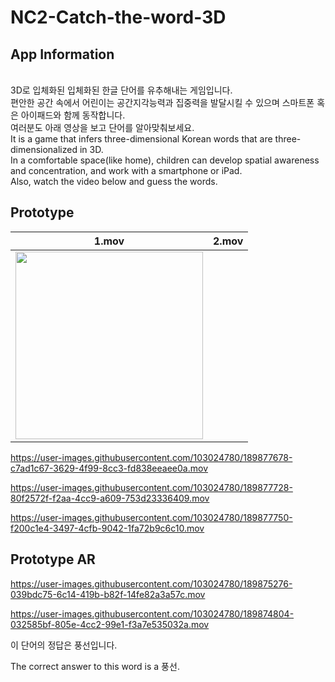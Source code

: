 # NC2-Catch-the-word-3D


## App Information
<br>3D로 입체화된 입체화된 한글 단어를 유추해내는 게임입니다.
<br>편안한 공간 속에서 어린이는 공간지각능력과 집중력을 발달시킬 수 있으며 스마트폰 혹은 아이패드와 함께 동작합니다.
<br>여러분도 아래 영상을 보고 단어를 알아맞춰보세요.
<br>It is a game that infers three-dimensional Korean words that are three-dimensionalized in 3D.
<br>In a comfortable space(like home), children can develop spatial awareness and concentration, and work with a smartphone or iPad.
<br>Also, watch the video below and guess the words.


## Prototype

|1.mov|2.mov|
|----|----|
|<img width= "300" src = "https://user-images.githubusercontent.com/103024780/189877678-c7ad1c67-3629-4f99-8cc3-fd838eeaee0a.mov">|


https://user-images.githubusercontent.com/103024780/189877678-c7ad1c67-3629-4f99-8cc3-fd838eeaee0a.mov

https://user-images.githubusercontent.com/103024780/189877728-80f2572f-f2aa-4cc9-a609-753d23336409.mov

https://user-images.githubusercontent.com/103024780/189877750-f200c1e4-3497-4cfb-9042-1fa72b9c6c10.mov

## Prototype AR

https://user-images.githubusercontent.com/103024780/189875276-039bdc75-6c14-419b-b82f-14fe82a3a57c.mov

https://user-images.githubusercontent.com/103024780/189874804-032585bf-805e-4cc2-99e1-f3a7e535032a.mov

이 단어의 정답은 풍선입니다.

The correct answer to this word is a 풍선.
